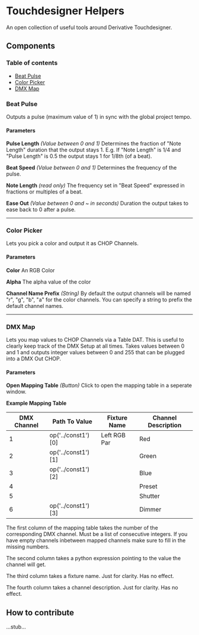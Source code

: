 # Touchdesigner Helpers
An open collection of useful tools around Derivative Touchdesigner.


## Components
### Table of contents
* [Beat Pulse](#beat-pulse)
* [Color Picker](#color-picker)
* [DMX Map](#dmx-map)

### Beat Pulse
Outputs a pulse (maximum value of 1) in sync with the global project tempo.

#### Parameters
**Pulse Length** 
*(Value between 0 and 1)*
Determines the fraction of "Note Length" duration that the output stays 1.
E.g. If "Note Length" is 1/4 and "Pulse Length" is 0.5 the output stays 1 for 1/8th (of a beat).

**Beat Speed**
*(Value between 0 and 1)*
Determines the frequency of the pulse.

**Note Length**
*(read only)*
The frequency set in "Beat Speed" expressed in fractions or multiples of a beat.

**Ease Out**
*(Value between 0 and ~ in seconds)*
Duration the output takes to ease back to 0 after a pulse.

---

### Color Picker
Lets you pick a color and output it as CHOP Channels.

#### Parameters
**Color**
An RGB Color

**Alpha**
The alpha value of the color

**Channel Name Prefix**
*(String)*
By default the output channels will be named "r", "g", "b", "a" for the color channels. You can specify a string to prefix the default channel names.

---

### DMX Map
Lets you map values to CHOP Channels via a Table DAT. This is useful to clearly keep track of the DMX Setup at all times. Takes values between 0 and 1 and outputs integer values between 0 and 255 that can be plugged into a DMX Out CHOP.

#### Parameters
**Open Mapping Table**
*(Button)*
Click to open the mapping table in a seperate window.

**Example Mapping Table**

| DMX Channel | Path To Value      | Fixture Name | Channel Description |
|-------------|--------------------|--------------|---------------------|
| 1           | op('../const1')[0] | Left RGB Par | Red                 |
| 2           | op('../const1')[1] |              | Green               |
| 3           | op('../const1')[2] |              | Blue                |
| 4           |                    |              | Preset              |
| 5           |                    |              | Shutter             |
| 6           | op('../const1')[3] |              | Dimmer              |

The first column of the mapping table takes the number of the corresponding DMX channel. Must be a list of consecutive integers. If you have empty channels inbetween mapped channels make sure to fill in the missing numbers. 

The second column takes a python expression pointing to the value the channel will get.

The third column takes a fixture name. Just for clarity. Has no effect. 

The fourth column takes a channel description. Just for clarity. Has no effect. 


## How to contribute
…stub…



